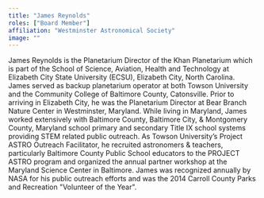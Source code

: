 ```yaml
---
title: "James Reynolds"
roles: ["Board Member"]
affiliation: "Westminster Astronomical Society"
image: ""
---
```


James Reynolds is the Planetarium Director of the Khan Planetarium which is part of the School of Science, Aviation, Health and Technology at Elizabeth City State University (ECSU), Elizabeth City, North Carolina. James served as backup planetarium operator at both Towson University and the Community College of Baltimore County, Catonsville. Prior to arriving in Elizabeth City, he was the Planetarium Director at Bear Branch Nature Center in Westminster, Maryland. While living in Maryland, James worked extensively with Baltimore County, Baltimore City, & Montgomery County, Maryland school primary and secondary Title IX school systems providing STEM related public outreach. As Towson University’s Project ASTRO Outreach Facilitator, he recruited astronomers & teachers, particularly Baltimore County Public School educators to the PROJECT ASTRO program and organized the annual partner workshop at the Maryland Science Center in Baltimore. James was recognized annually by NASA for his public outreach efforts and was the 2014 Carroll County
Parks and Recreation "Volunteer of the Year".